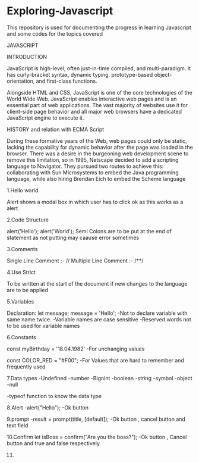 # Exploring-Javascript
This repository is used for documenting the progress in learning Javascript and some codes for the topics covered

JAVASCRIPT

INTRODUCTION

   JavaScript is high-level, often just-in-time compiled, and multi-paradigm. It has curly-bracket syntax, dynamic typing, prototype-based object-orientation, and first-class functions.

  Alongside HTML and CSS, JavaScript is one of the core technologies of the World Wide Web. JavaScript enables interactive web pages and is an essential part of web applications. The vast majority of websites use it for client-side page behavior and all major web browsers have a dedicated JavaScript engine to execute it. 
  
  
HISTORY and relation with ECMA Script

 During these formative years of the Web, web pages could only be static, lacking the capability for dynamic behavior after the page was loaded in the browser. There was a desire in the burgeoning web development scene to remove this limitation, so in 1995, Netscape decided to add a scripting language to Navigator. They pursued two routes to achieve this: collaborating with Sun Microsystems to embed the Java programming language, while also hiring Brendan Eich to embed the Scheme language
 
 
 1.Hello world
 
 <script>
    alert( 'Hello, world!' );
  </script>  
Alert shows a modal box in which user has to click ok as this works as a alert
  
  
  
 
2.Code Structure

alert('Hello');
alert('World');
Semi Colons are to be put at the end of statement as not putting may caause error sometimes




3.Comments

Single Line Comment :- //
Multiple Line Comment :- /**/




4.Use Strict

To be written at the start of the document if 
new changes to the language are to be applied



5.Variables 

Declaration:
              let message;
              message = 'Hello';
-Not to declare variable with same name twice.
-Variable names are case sensitive
-Reserved words not to be used for variable names



6.Constants

const myBirthday = '18.04.1982'
-For unchanging values

const COLOR_RED = "#F00";
-For Values that are hard to remember and frequently used



7.Data types
-Undefined
-number
-Bignint
-boolean
-string
-symbol
-object
-null

-typeof function to know the data type


8.Alert
-alert("Hello");                            -Ok button


9.prompt
-result = prompt(title, [default]);         -Ok button , cancel button and text field

10.Confirm
let isBoss = confirm("Are you the boss?");  -Ok button , Cancel button and true and false respectively

11.






              

            



  
  
  













 
  
  
